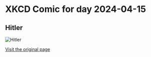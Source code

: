 
# XKCD Comic for day 2024-04-15

## Hitler

![Hitler](https://imgs.xkcd.com/comics/hitler.jpg "So he's saying that God thought Hitler's art was so bad that the Holocaust was an acceptable alternative.  It's no secret that the hat guy is closely based on Aram, from Men in Hats.")

[Visit the original page](https://xkcd.com/29/)
